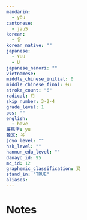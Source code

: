 ```yaml
---
mandarin:
  - yǒu
cantonese:
  - jau5
korean:
  - 유
korean_native: ""
japanese:
  - YUU
  - U
japanese_nanori: ""
vietnamese:
middle_chinese_initial: 0
middle_chinese_final: ɨu
stroke_count: "6"
radical: 月
skip_number: 3-2-4
grade_level: 1
pos: ""
english:
  - have
羅馬字: yu
韓文: 유
joyo_level: ""
hsk_level: ""
hanmun_edu_level: ""
danayo_id: 95
mc_id: 12
graphemic_classification: 又
stand_in: "TRUE"
aliases:
---
```


# Notes
